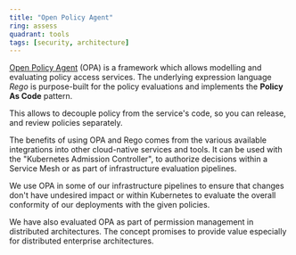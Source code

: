 ```yaml
---
title: "Open Policy Agent"
ring: assess
quadrant: tools
tags: [security, architecture]
---
```


[Open Policy Agent](https://www.openpolicyagent.org/) (OPA) is a framework which allows modelling and evaluating policy access services.
The underlying expression language _Rego_ is purpose-built for the policy evaluations and implements the **Policy As Code** pattern.

This allows to decouple policy from the service's code, so you can release, and review policies separately.

The benefits of using OPA and Rego comes from the various available integrations into other cloud-native services and tools.
It can be used with the "Kubernetes Admission Controller", to authorize decisions within a Service Mesh or as part of infrastructure evaluation pipelines.

We use OPA in some of our infrastructure pipelines to ensure that changes don't have undesired impact or within Kubernetes to evaluate the overall conformity of our deployments with the given policies.

We have also evaluated OPA as part of permission management in distributed architectures.
The concept promises to provide value especially for distributed enterprise architectures.
